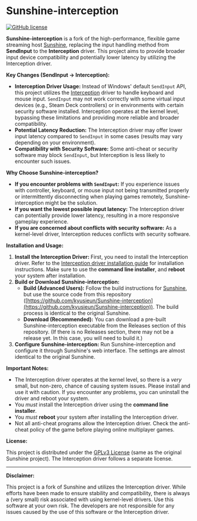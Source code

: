 # Sunshine-interception

[![GitHub license](https://img.shields.io/github/license/kyusieun/Sunshine-interception)](https://github.com/kyusieun/Sunshine-interception/blob/main/LICENSE)

**Sunshine-interception** is a fork of the high-performance, flexible game streaming host [Sunshine](https://github.com/LizardByte/Sunshine), replacing the input handling method from **SendInput** to the **Interception** driver. This project aims to provide broader input device compatibility and potentially lower latency by utilizing the Interception driver.

**Key Changes (SendInput → Interception):**

- **Interception Driver Usage:** Instead of Windows' default `SendInput` API, this project utilizes the [Interception](https://github.com/oblitum/Interception) driver to handle keyboard and mouse input. `SendInput` may not work correctly with some virtual input devices (e.g., Steam Deck controllers) or in environments with certain security software installed. Interception operates at the kernel level, bypassing these limitations and providing more reliable and broader compatibility.
- **Potential Latency Reduction:** The Interception driver may offer lower input latency compared to `SendInput` in some cases (results may vary depending on your environment).
- **Compatibility with Security Software:** Some anti-cheat or security software may block `SendInput`, but Interception is less likely to encounter such issues.

**Why Choose Sunshine-interception?**

- **If you encounter problems with `SendInput`:** If you experience issues with controller, keyboard, or mouse input not being transmitted properly or intermittently disconnecting when playing games remotely, Sunshine-interception might be the solution.
- **If you want the lowest possible input latency:** The Interception driver can potentially provide lower latency, resulting in a more responsive gameplay experience.
- **If you are concerned about conflicts with security software:** As a kernel-level driver, Interception reduces conflicts with security software.

**Installation and Usage:**

1.  **Install the Interception Driver:** First, you need to install the Interception driver. Refer to the [Interception driver installation guide](https://github.com/oblitum/Interception) for installation instructions. Make sure to use the **command line installer**, and **reboot** your system after installation.
2.  **Build or Download Sunshine-interception:**
    - **Build (Advanced Users):** Follow the build instructions for [Sunshine](https://github.com/LizardByte/Sunshine), but use the source code from this repository ([https://github.com/kyusieun/Sunshine-interception](https://github.com/kyusieun/Sunshine-interception)). The build process is identical to the original Sunshine.
    - **Download (Recommended):** You can download a pre-built Sunshine-interception executable from the Releases section of this repository. (If there is no Releases section, there may not be a release yet. In this case, you will need to build it.)
3.  **Configure Sunshine-interception:** Run Sunshine-interception and configure it through Sunshine's web interface. The settings are almost identical to the original Sunshine.

**Important Notes:**

- The Interception driver operates at the kernel level, so there is a _very_ small, but non-zero, chance of causing system issues. Please install and use it with caution. If you encounter any problems, you can uninstall the driver and reboot your system.
- You _must_ install the Interception driver using the **command line installer**.
- You _must_ **reboot** your system after installing the Interception driver.
- Not all anti-cheat programs allow the Interception driver. Check the anti-cheat policy of the game before playing online multiplayer games.

**License:**

This project is distributed under the [GPLv3 License](https://github.com/kyusieun/Sunshine-interception/blob/main/LICENSE) (same as the original Sunshine project). The Interception driver follows a separate license.

---

**Disclaimer:**

This project is a fork of Sunshine and utilizes the Interception driver. While efforts have been made to ensure stability and compatibility, there is always a (very small) risk associated with using kernel-level drivers. Use this software at your own risk. The developers are not responsible for any issues caused by the use of this software or the Interception driver.
